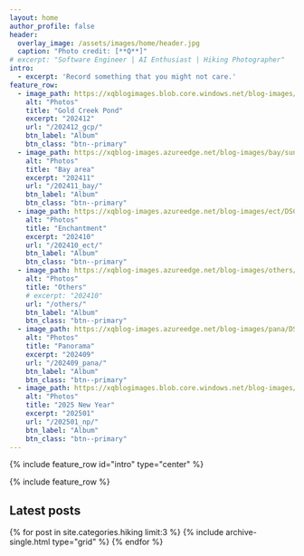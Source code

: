 ```yaml
---
layout: home
author_profile: false
header:
  overlay_image: /assets/images/home/header.jpg
  caption: "Photo credit: [**Q**]"
# excerpt: "Software Engineer | AI Enthusiast | Hiking Photographer"
intro: 
  - excerpt: 'Record something that you might not care.'
feature_row:
  - image_path: https://xqblogimages.blob.core.windows.net/blog-images/gcp/DSC00047.webp
    alt: "Photos"
    title: "Gold Creek Pond"
    excerpt: "202412"
    url: "/202412_gcp/"
    btn_label: "Album"
    btn_class: "btn--primary"
  - image_path: https://xqblog-images.azureedge.net/blog-images/bay/sunrise/DSC09937-Enhanced-NR.webp
    alt: "Photos"
    title: "Bay area"
    excerpt: "202411"
    url: "/202411_bay/"
    btn_label: "Album"
    btn_class: "btn--primary"
  - image_path: https://xqblog-images.azureedge.net/blog-images/ect/DSC09843-2.webp
    alt: "Photos"
    title: "Enchantment"
    excerpt: "202410"
    url: "/202410_ect/"
    btn_label: "Album"
    btn_class: "btn--primary"
  - image_path: https://xqblog-images.azureedge.net/blog-images/others/DSC09012-Enhanced-NR.webp
    alt: "Photos"
    title: "Others"
    # excerpt: "202410"
    url: "/others/"
    btn_label: "Album"
    btn_class: "btn--primary"
  - image_path: https://xqblog-images.azureedge.net/blog-images/pana/DSC09473.webp
    alt: "Photos"
    title: "Panorama"
    excerpt: "202409"
    url: "/202409_pana/"
    btn_label: "Album"
    btn_class: "btn--primary"
  - image_path: https://xqblogimages.blob.core.windows.net/blog-images/zion/quality_8/DSC04132.webp
    alt: "Photos"
    title: "2025 New Year"
    excerpt: "202501"
    url: "/202501_np/"
    btn_label: "Album"
    btn_class: "btn--primary"
---
```


{% include feature_row id="intro" type="center" %}

{% include feature_row %}

<div class="latest-posts">
  <h2>Latest posts</h2>
  {% for post in site.categories.hiking limit:3 %}
    {% include archive-single.html type="grid" %}
  {% endfor %}
</div>